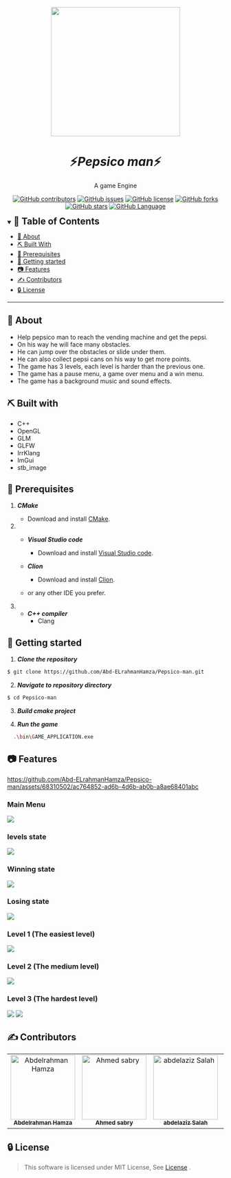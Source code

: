 <div align="center">
<img height="300" src="./images/banner.jpg">
</div>
<div align="center">
    <h1 align='center'>⚡️<i>Pepsico man</i>⚡️</h1>
    <p> A game Engine </p>
</div>

<div align="center">

[![GitHub contributors](https://img.shields.io/github/contributors/ImagesAbd-ELrahmanHamza/Pepsico-man)](https://github.com/ImagesAbd-ELrahmanHamza/Pepsico-man/contributors)
[![GitHub issues](https://img.shields.io/github/issues/ImagesAbd-ELrahmanHamza/Pepsico-man)](https://github.com/ImagesAbd-ELrahmanHamza/Pepsico-man/issues)
[![GitHub license](https://img.shields.io/github/license/ImagesAbd-ELrahmanHamza/Pepsico-man)](https://github.com/ImagesAbd-ELrahmanHamza/Pepsico-man/blob/master/LICENSE)
[![GitHub forks](https://img.shields.io/github/forks/ImagesAbd-ELrahmanHamza/Pepsico-man)](https://github.com/ImagesAbd-ELrahmanHamza/Pepsico-man/network)
[![GitHub stars](https://img.shields.io/github/stars/ImagesAbd-ELrahmanHamza/Pepsico-man)](https://github.com/ImagesAbd-ELrahmanHamza/Pepsico-man/stargazers)
[![GitHub Language](https://img.shields.io/github/languages/top/ImagesAbd-ELrahmanHamza/Pepsico-man)](https://img.shields.io/github/languages/count/ImagesAbd-ELrahmanHamza/Pepsico-man)

</div>

<details open="open">
<summary>
<h2 style="display:inline">📝 Table of Contents</h2>
</summary>

- [📑 About](#about)
- [⛏️ Built With](#built-with)
- [📃 Prerequisites ](#Prerequisites)
- [🏁 Getting started](#getting-started)
- [📷 Features](#features)
- [✍️ Contributors](#contributors)
- [🔒 License](#license)

</details>

---

## 📑 About

- Help pepsico man to reach the vending machine and get the pepsi.
- On his way he will face many obstacles.
- He can jump over the obstacles or slide under them.
- He can also collect pepsi cans on his way to get more points.
- The game has 3 levels, each level is harder than the previous one.
- The game has a pause menu, a game over menu and a win menu.
- The game has a background music and sound effects.

## ⛏️ Built with

- C++
- OpenGL
- GLM
- GLFW
- IrrKlang
- ImGui
- stb_image

## 📃 Prerequisites

1. **_CMake_**

   - Download and install [CMake](https://cmake.org/download/).

2. - **_Visual Studio code_**

     - Download and install [Visual Studio code](https://code.visualstudio.com/Download).

   - **_Clion_**

     - Download and install [Clion](https://www.jetbrains.com/clion/download/).

   - or any other IDE you prefer.

3. - **_C++ compiler_**
     - Clang

## 🏁 Getting started

1. **_Clone the repository_**

```sh
$ git clone https://github.com/Abd-ELrahmanHamza/Pepsico-man.git
```

2. **_Navigate to repository directory_**

```sh
$ cd Pepsico-man
```

3. **_Build cmake project_**

4. **_Run the game_**

```sh
  .\bin\GAME_APPLICATION.exe
```

## 📷 Features

https://github.com/Abd-ELrahmanHamza/Pepsico-man/assets/68310502/ac764852-ad6b-4d6b-ab0b-a8ae68401abc

### Main Menu

<img src="./images/main menu.jpg"/>

### levels state

<img src="./images/levels.png"/>

### Winning state

<img src="./images/win.png"/>

### Losing state

<img src="./images/lose.png"/>

### Level 1 (The easiest level)

<img src="./images/easy.png"/>

### Level 2 (The medium level)

<img src="./images/medium.png"/>

### Level 3 (The hardest level)

<img src="./images/hard.png"/>
<img src="./images/hard2.png"/>

## ✍️ Contributors

<table>
  <tr>

<td align="center">
<a href="https://github.com/Abd-ELrahmanHamza" target="_black">
<img src="https://avatars.githubusercontent.com/u/68310502?v=4" width="150px;" alt="Abdelrahman Hamza"/><br /><sub><b>Abdelrahman Hamza</b></sub></a><br />
</td>

<td align="center">
<a href="https://github.com/Ahmedsabry11" target="_black">
<img src="https://avatars.githubusercontent.com/u/75908511?v=4" width="150px;" alt="Ahmed sabry"/><br /><sub><b>Ahmed sabry</b></sub></a><br />
</td>

<td align="center">
<a href="https://github.com/abdelazizSalah" target="_black">
<img src="https://avatars.githubusercontent.com/u/71516308?v=4" width="150px;" alt="abdelaziz Salah"/><br /><sub><b>abdelaziz Salah</b></sub></a><br />
</td>

<td align="center">
<a href="https://github.com/ahmedmadbouly186" target="_black">
<img src="https://avatars.githubusercontent.com/u/68310502?v=4" width="150px;" alt="ahmed madbouly"/><br /><sub><b>ahmed madbouly</b></sub></a><br />
</td>
</tr>
</table>

## 🔒 License <a name = "license"></a>

> This software is licensed under MIT License, See [License](./LICENSE) .
